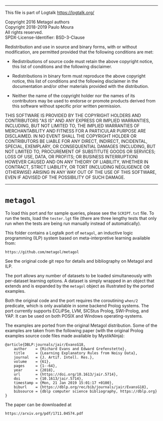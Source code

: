 ________________________________________________________________________

This file is part of Logtalk <https://logtalk.org/>  

Copyright 2016 Metagol authors  
Copyright 2018-2019 Paulo Moura  
All rights reserved.  
SPDX-License-Identifier: BSD-3-Clause

Redistribution and use in source and binary forms, with or without
modification, are permitted provided that the following conditions are met:

* Redistributions of source code must retain the above copyright notice, this
  list of conditions and the following disclaimer.

* Redistributions in binary form must reproduce the above copyright notice,
  this list of conditions and the following disclaimer in the documentation
  and/or other materials provided with the distribution.

* Neither the name of the copyright holder nor the names of its
  contributors may be used to endorse or promote products derived from
  this software without specific prior written permission.

THIS SOFTWARE IS PROVIDED BY THE COPYRIGHT HOLDERS AND CONTRIBUTORS "AS IS"
AND ANY EXPRESS OR IMPLIED WARRANTIES, INCLUDING, BUT NOT LIMITED TO, THE
IMPLIED WARRANTIES OF MERCHANTABILITY AND FITNESS FOR A PARTICULAR PURPOSE ARE
DISCLAIMED. IN NO EVENT SHALL THE COPYRIGHT HOLDER OR CONTRIBUTORS BE LIABLE
FOR ANY DIRECT, INDIRECT, INCIDENTAL, SPECIAL, EXEMPLARY, OR CONSEQUENTIAL
DAMAGES (INCLUDING, BUT NOT LIMITED TO, PROCUREMENT OF SUBSTITUTE GOODS OR
SERVICES; LOSS OF USE, DATA, OR PROFITS; OR BUSINESS INTERRUPTION) HOWEVER
CAUSED AND ON ANY THEORY OF LIABILITY, WHETHER IN CONTRACT, STRICT LIABILITY,
OR TORT (INCLUDING NEGLIGENCE OR OTHERWISE) ARISING IN ANY WAY OUT OF THE USE
OF THIS SOFTWARE, EVEN IF ADVISED OF THE POSSIBILITY OF SUCH DAMAGE.
________________________________________________________________________


`metagol`
=========

To load this port and for sample queries, please see the `SCRIPT.txt` file.
To run the tests, load the `tester.lgt` file (there are three lengthy tests
that only run when the tests are being run manually instead of automatically).

This folder contains a Logtalk port of `metagol`, an inductive logic
programming (ILP) system based on meta-interpretive learning available
from:

	https://github.com/metagol/metagol

See the original code git repo for details and bibliography on Metagol
and ILP.

The port allows any number of datasets to be loaded simultaneously with
per-dataset learning options. A dataset is simply wrapped in an object
that extends and is expanded by the `metagol` object as illustrated by
the ported examples.

Both the original code and the port requires the coroutining `when/2`
predicate, which is only available in some backend Prolog systems.
The port currently supports ECLiPSe, LVM, SICStus Prolog, SWI-Prolog,
and YAP. It can be used on both POSIX and Windows operating-systems.

The examples are ported from the original Metagol distribution. Some of
the examples are taken from the following paper (with the original Prolog
examples source code files made available by MystikNinja):

	@article{DBLP:journals/jair/EvansG18,
		author    = {Richard Evans and Edward Grefenstette},
		title     = {Learning Explanatory Rules from Noisy Data},
		journal   = {J. Artif. Intell. Res.},
		volume    = {61},
		pages     = {1--64},
		year      = {2018},
		url       = {https://doi.org/10.1613/jair.5714},
		doi       = {10.1613/jair.5714},
		timestamp = {Mon, 21 Jan 2019 15:01:17 +0100},
		biburl    = {https://dblp.org/rec/bib/journals/jair/EvansG18},
		bibsource = {dblp computer science bibliography, https://dblp.org}
	}

The paper can be downloaded at

	https://arxiv.org/pdf/1711.04574.pdf
